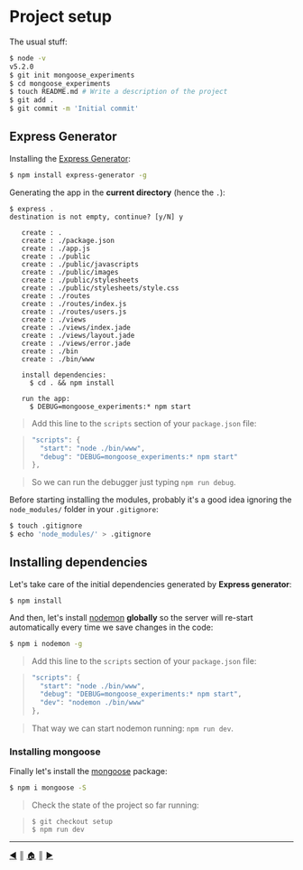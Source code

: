 # Project setup
The usual stuff:

```bash
$ node -v
v5.2.0
$ git init mongoose_experiments
$ cd mongoose_experiments
$ touch README.md # Write a description of the project
$ git add .
$ git commit -m 'Initial commit'
```

## Express Generator
Installing the [Express Generator][1]:

```bash
$ npm install express-generator -g
```

Generating the app in the **current directory** (hence the `.`):

```
$ express .
destination is not empty, continue? [y/N] y

   create : .
   create : ./package.json
   create : ./app.js
   create : ./public
   create : ./public/javascripts
   create : ./public/images
   create : ./public/stylesheets
   create : ./public/stylesheets/style.css
   create : ./routes
   create : ./routes/index.js
   create : ./routes/users.js
   create : ./views
   create : ./views/index.jade
   create : ./views/layout.jade
   create : ./views/error.jade
   create : ./bin
   create : ./bin/www

   install dependencies:
     $ cd . && npm install

   run the app:
     $ DEBUG=mongoose_experiments:* npm start
```

> Add this line to the `scripts` section of your `package.json` file:

> ```js
> "scripts": {
>   "start": "node ./bin/www",
>   "debug": "DEBUG=mongoose_experiments:* npm start"
> },
> ```

> So we can run the debugger just typing `npm run debug`.


Before starting installing the modules, probably it's a good idea ignoring the `node_modules/` folder in your `.gitignore`:

```bash
$ touch .gitignore
$ echo 'node_modules/' > .gitignore
```

## Installing dependencies
Let's take care of the initial dependencies generated by **Express generator**:

```
$ npm install
```

And then, let's install [nodemon][2] **globally** so the server will re-start automatically every time we save changes in the code:

```bash
$ npm i nodemon -g
```

> Add this line to the `scripts` section of your `package.json` file:

> ```js
> "scripts": {
>   "start": "node ./bin/www",
>   "debug": "DEBUG=mongoose_experiments:* npm start",
>   "dev": "nodemon ./bin/www"
> },
> ```

> That way we can start nodemon running: `npm run dev`.

### Installing mongoose
Finally let's install the [mongoose][3] package:

```bash
$ npm i mongoose -S
```

> Check the state of the project so far running:

> ```
> $ git checkout setup
> $ npm run dev
> ```

---
[:arrow_backward:][back] ║ [:house:][home] ║ [:arrow_forward:][next]

<!-- navigation -->
[home]: ../README.md
[back]: ../README.md
[next]: #

<!-- links -->
[1]: https://www.npmjs.com/package/express-generator
[2]: https://www.npmjs.com/package/nodemon
[3]: http://mongoosejs.com/
